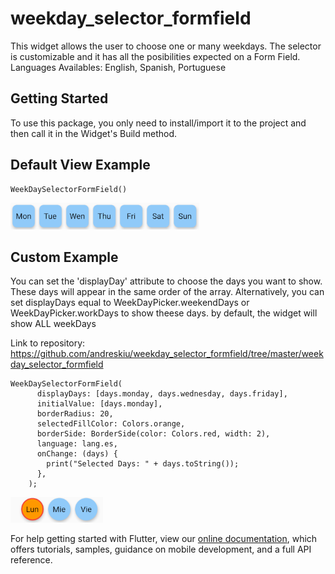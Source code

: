# weekday_selector_formfield

This widget allows the user to choose one or many weekdays. The selector is customizable and it has all the posibilities expected on a Form Field.
Languages Availables: English, Spanish, Portuguese

## Getting Started

To use this package, you only need to install/import it to the project and then call it in the Widget's Build method.

## Default View Example
```
WeekDaySelectorFormField()
```

![default.png](default.png)

## Custom Example
You can set the 'displayDay' attribute to choose the days you want to show. These days will appear in the same order of the array.
Alternatively, you can set displayDays equal to WeekDayPicker.weekendDays or WeekDayPicker.workDays to show theese days. by default, the widget will show ALL weekDays

Link to repository: 
https://github.com/andreskiu/weekday_selector_formfield/tree/master/weekday_selector_formfield

```
WeekDaySelectorFormField(
      displayDays: [days.monday, days.wednesday, days.friday],
      initialValue: [days.monday],
      borderRadius: 20,
      selectedFillColor: Colors.orange,
      borderSide: BorderSide(color: Colors.red, width: 2),
      language: lang.es,
      onChange: (days) {
        print("Selected Days: " + days.toString());
      },
    );

```
![custom_picker.png](custom_picker.png)

For help getting started with Flutter, view our 
[online documentation](https://flutter.dev/docs), which offers tutorials, 
samples, guidance on mobile development, and a full API reference.

